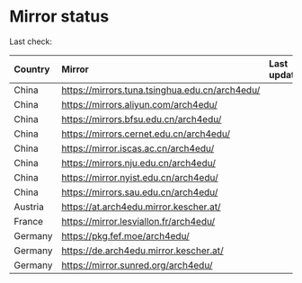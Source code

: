 <script src="./time.js"></script>
# Mirror status
Last check: <script type="text/javascript">localize(1736072455.1170754);</script>

|Country|Mirror|Last update|
|:------|:-----|:----------|
|China|https://mirrors.tuna.tsinghua.edu.cn/arch4edu/|<script type="text/javascript">localize(1736015881);</script>|
|China|https://mirrors.aliyun.com/arch4edu/|<script type="text/javascript">localize(1736015881);</script>|
|China|https://mirrors.bfsu.edu.cn/arch4edu/|<script type="text/javascript">localize(1736015881);</script>|
|China|https://mirrors.cernet.edu.cn/arch4edu/|<script type="text/javascript">localize(1736015881);</script>|
|China|https://mirror.iscas.ac.cn/arch4edu/|<script type="text/javascript">localize(1736015881);</script>|
|China|https://mirrors.nju.edu.cn/arch4edu/|<script type="text/javascript">localize(1735972768);</script>|
|China|https://mirror.nyist.edu.cn/arch4edu/|<script type="text/javascript">localize(1736015881);</script>|
|China|https://mirrors.sau.edu.cn/arch4edu/|<script type="text/javascript">localize(1731653531);</script>|
|Austria|https://at.arch4edu.mirror.kescher.at/|<script type="text/javascript">localize(1736015881);</script>|
|France|https://mirror.lesviallon.fr/arch4edu/|<script type="text/javascript">localize(1736015881);</script>|
|Germany|https://pkg.fef.moe/arch4edu/|<script type="text/javascript">localize(1736015881);</script>|
|Germany|https://de.arch4edu.mirror.kescher.at/|<script type="text/javascript">localize(1736015881);</script>|
|Germany|https://mirror.sunred.org/arch4edu/|<script type="text/javascript">localize(1736015881);</script>|

<script src="./tablefilter/tablefilter.js"></script>
<script src="./table.js"></script>